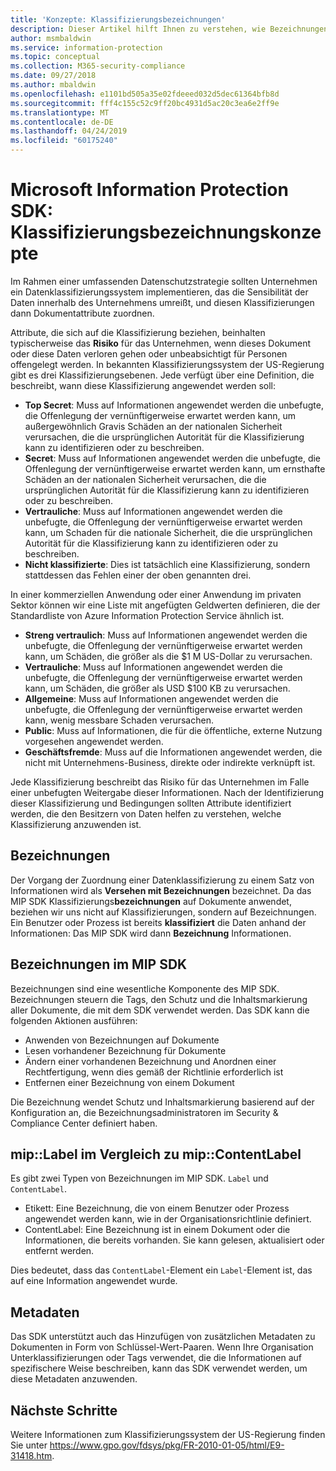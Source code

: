 ```yaml
---
title: 'Konzepte: Klassifizierungsbezeichnungen'
description: Dieser Artikel hilft Ihnen zu verstehen, wie Bezeichnungen für die Klassifizierung von Daten verwendet werden.
author: msmbaldwin
ms.service: information-protection
ms.topic: conceptual
ms.collection: M365-security-compliance
ms.date: 09/27/2018
ms.author: mbaldwin
ms.openlocfilehash: e1101bd505a35e02fdeeed032d5dec61364bfb8d
ms.sourcegitcommit: fff4c155c52c9ff20bc4931d5ac20c3ea6e2ff9e
ms.translationtype: MT
ms.contentlocale: de-DE
ms.lasthandoff: 04/24/2019
ms.locfileid: "60175240"
---
```

# <a name="microsoft-information-protection-sdk---classification-label-concepts"></a>Microsoft Information Protection SDK: Klassifizierungsbezeichnungskonzepte

Im Rahmen einer umfassenden Datenschutzstrategie sollten Unternehmen ein Datenklassifizierungssystem implementieren, das die Sensibilität der Daten innerhalb des Unternehmens umreißt, und diesen Klassifizierungen dann Dokumentattribute zuordnen.

Attribute, die sich auf die Klassifizierung beziehen, beinhalten typischerweise das **Risiko** für das Unternehmen, wenn dieses Dokument oder diese Daten verloren gehen oder unbeabsichtigt für Personen offengelegt werden. In bekannten Klassifizierungssystem der US-Regierung gibt es drei Klassifizierungsebenen. Jede verfügt über eine Definition, die beschreibt, wann diese Klassifizierung angewendet werden soll:

* **Top Secret**: Muss auf Informationen angewendet werden die unbefugte, die Offenlegung der vernünftigerweise erwartet werden kann, um außergewöhnlich Gravis Schäden an der nationalen Sicherheit verursachen, die die ursprünglichen Autorität für die Klassifizierung kann zu identifizieren oder zu beschreiben.
* **Secret**: Muss auf Informationen angewendet werden die unbefugte, die Offenlegung der vernünftigerweise erwartet werden kann, um ernsthafte Schäden an der nationalen Sicherheit verursachen, die die ursprünglichen Autorität für die Klassifizierung kann zu identifizieren oder zu beschreiben.
* **Vertrauliche**: Muss auf Informationen angewendet werden die unbefugte, die Offenlegung der vernünftigerweise erwartet werden kann, um Schaden für die nationale Sicherheit, die die ursprünglichen Autorität für die Klassifizierung kann zu identifizieren oder zu beschreiben.
* **Nicht klassifizierte**: Dies ist tatsächlich eine Klassifizierung, sondern stattdessen das Fehlen einer der oben genannten drei.

In einer kommerziellen Anwendung oder einer Anwendung im privaten Sektor können wir eine Liste mit angefügten Geldwerten definieren, die der Standardliste von Azure Information Protection Service ähnlich ist.

* **Streng vertraulich**: Muss auf Informationen angewendet werden die unbefugte, die Offenlegung der vernünftigerweise erwartet werden kann, um Schäden, die größer als die $1 M US-Dollar zu verursachen.
* **Vertrauliche**: Muss auf Informationen angewendet werden die unbefugte, die Offenlegung der vernünftigerweise erwartet werden kann, um Schäden, die größer als USD $100 KB zu verursachen.
* **Allgemeine**: Muss auf Informationen angewendet werden die unbefugte, die Offenlegung der vernünftigerweise erwartet werden kann, wenig messbare Schaden verursachen.
* **Public**: Muss auf Informationen, die für die öffentliche, externe Nutzung vorgesehen angewendet werden. 
* **Geschäftsfremde**: Muss auf die Informationen angewendet werden, die nicht mit Unternehmens-Business, direkte oder indirekte verknüpft ist.

Jede Klassifizierung beschreibt das Risiko für das Unternehmen im Falle einer unbefugten Weitergabe dieser Informationen. Nach der Identifizierung dieser Klassifizierung und Bedingungen sollten Attribute identifiziert werden, die den Besitzern von Daten helfen zu verstehen, welche Klassifizierung anzuwenden ist.

## <a name="labeling"></a>Bezeichnungen

Der Vorgang der Zuordnung einer Datenklassifizierung zu einem Satz von Informationen wird als **Versehen mit Bezeichnungen** bezeichnet. Da das MIP SDK Klassifizierungs**bezeichnungen** auf Dokumente anwendet, beziehen wir uns nicht auf Klassifizierungen, sondern auf Bezeichnungen. Ein Benutzer oder Prozess ist bereits **klassifiziert** die Daten anhand der Informationen: Das MIP SDK wird dann **Bezeichnung** Informationen.

## <a name="labels-in-the-mip-sdk"></a>Bezeichnungen im MIP SDK

Bezeichnungen sind eine wesentliche Komponente des MIP SDK. Bezeichnungen steuern die Tags, den Schutz und die Inhaltsmarkierung aller Dokumente, die mit dem SDK verwendet werden. Das SDK kann die folgenden Aktionen ausführen:

* Anwenden von Bezeichnungen auf Dokumente
* Lesen vorhandener Bezeichnung für Dokumente
* Ändern einer vorhandenen Bezeichnung und Anordnen einer Rechtfertigung, wenn dies gemäß der Richtlinie erforderlich ist
* Entfernen einer Bezeichnung von einem Dokument

Die Bezeichnung wendet Schutz und Inhaltsmarkierung basierend auf der Konfiguration an, die Bezeichnungsadministratoren im Security & Compliance Center definiert haben. 

## <a name="miplabel-vs-mipcontentlabel"></a>mip::Label im Vergleich zu mip::ContentLabel

Es gibt zwei Typen von Bezeichnungen im MIP SDK. `Label` und `ContentLabel`.

* Etikett: Eine Bezeichnung, die von einem Benutzer oder Prozess angewendet werden kann, wie in der Organisationsrichtlinie definiert.
* ContentLabel: Eine Bezeichnung ist in einem Dokument oder die Informationen, die bereits vorhanden. Sie kann gelesen, aktualisiert oder entfernt werden. 

Dies bedeutet, dass das `ContentLabel`-Element ein `Label`-Element ist, das auf eine Information angewendet wurde.

## <a name="metadata"></a>Metadaten

Das SDK unterstützt auch das Hinzufügen von zusätzlichen Metadaten zu Dokumenten in Form von Schlüssel-Wert-Paaren. Wenn Ihre Organisation Unterklassifizierungen oder Tags verwendet, die die Informationen auf spezifischere Weise beschreiben, kann das SDK verwendet werden, um diese Metadaten anzuwenden.

## <a name="next-steps"></a>Nächste Schritte

Weitere Informationen zum Klassifizierungssystem der US-Regierung finden Sie unter https://www.gpo.gov/fdsys/pkg/FR-2010-01-05/html/E9-31418.htm.
